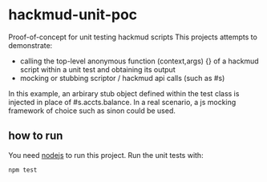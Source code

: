 # hackmud-unit-poc
Proof-of-concept for unit testing hackmud scripts
This projects attempts to demonstrate:
* calling the top-level anonymous function (context,args) {} of a hackmud script within a unit test and obtaining its output
* mocking or stubbing scriptor / hackmud api calls (such as #s)

In this example, an arbirary stub object defined within the test class is injected in place of #s.accts.balance. In a real scenario, a js mocking framework of choice such as sinon could be used.

## how to run
You need [nodejs](nodejs.org) to run this project.
Run the unit tests with:

    npm test
